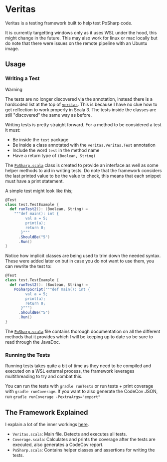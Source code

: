 # Veritas

Veritas is a testing framework built to help test PoSharp code. 

It is currently targetting windows only as it uses WSL under the hood, this might change in the future. This may also work
for linux or mac locally but do note that there were issues on the remote pipeline with an Ubuntu image.

## Usage

### Writing a Test

> [!WARNING]
> The tests are no longer discovered via the annotation, instead there is a hardcoded list at the top of
> [`veritas`](./src/main/scala/core/Veritas.scala). This is because I have no clue how to get reflection to work properly in Scala 3.
> The tests inside the classes are still "discovered" the same way as before.

Writing tests is pretty straight forward. For a method to be considered a test it must:

- Be inside the `test` package
- Be inside a class annotated with the `veritas.Veritas.Test` annotation
- Include the word `test` in the method name
- Have a return type of `(Boolean, String)`

The [`PoSharp.scala`](./src/main/scala/core/PoSharp.scala) class is created to provide an interface as well as some helper methods to aid in
writing tests. Do note that the framework considers the last printed value to be the value to check, this means that each
snippet must have a print statement.

A simple test might look like this;

```scala
@Test
class test.TestExample {
  def runTest2(): (Boolean, String) =
    """def main(): int {
         val a = 5;
         print(a);
         return 0;
       }"""
      .ShouldBe("5")
      .Run()
}
```

Notice how implicit classes are being used to trim down the needed syntax. These were added later on but in case you do
not want to use them, you can rewrite the test to:

```scala
@Test
class test.TestExample {
  def runTest2(): (Boolean, String) =
    PoSharpScript("""def main(): int {
         val a = 5;
         print(a);
         return 0;
       }""")
      .ShouldBe("5")
      .Run()
}
```

The [`PoSharp.scala`](./src/main/scala/core/PoSharp.scala) file contains thorough documentation on all the different methods that it provides
which I will be keeping up to date so be sure to read through the JavaDoc.

### Running the Tests

Running tests takes quite a bit of time as they need to be compiled and executed on a WSL external process, the framework
leverages multithreading to try and combat this.

You can run the tests with `gradle runTests` or run tests + print coverage with `gradle runCoverage`.
If you want to also generate the CodeCov JSON, run `gradle runCoverage -PextraArgs="export"`


## The Framework Explained

I explain a lot of the inner workings [here](https://antoniosbarotsis.github.io/Blog/posts/posharp/).

- `Veritas.scala`: Main file. Detects and executes all tests.
- `Coverage.scala`: Calculates and prints the coverage after the tests are executed, also generates a CodeCov report.
- `PoSharp.scala`: Contains helper classes and assertions for writing the tests.